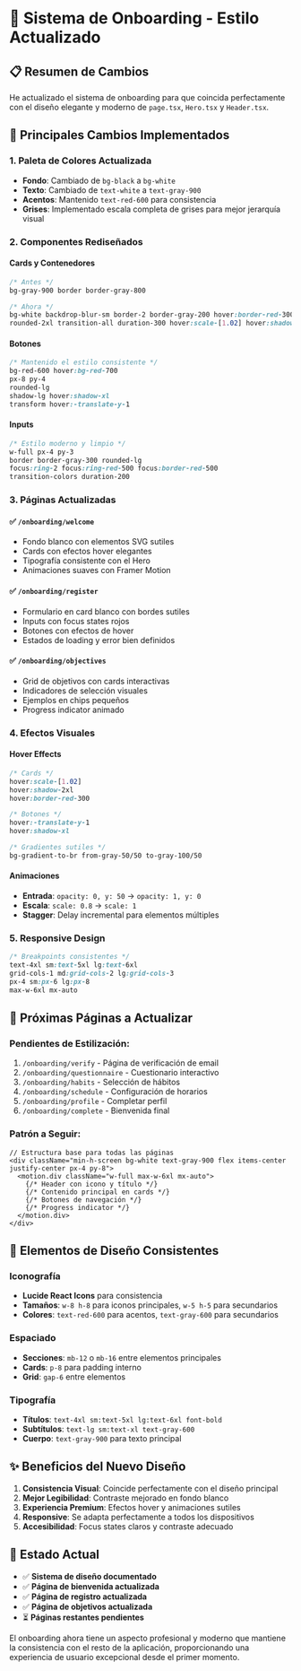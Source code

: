 # 🎨 Sistema de Onboarding - Estilo Actualizado

## 📋 Resumen de Cambios

He actualizado el sistema de onboarding para que coincida perfectamente con el diseño elegante y moderno de `page.tsx`, `Hero.tsx` y `Header.tsx`.

## 🎯 Principales Cambios Implementados

### 1. **Paleta de Colores Actualizada**
- **Fondo**: Cambiado de `bg-black` a `bg-white`
- **Texto**: Cambiado de `text-white` a `text-gray-900`
- **Acentos**: Mantenido `text-red-600` para consistencia
- **Grises**: Implementado escala completa de grises para mejor jerarquía visual

### 2. **Componentes Rediseñados**

#### **Cards y Contenedores**
```css
/* Antes */
bg-gray-900 border border-gray-800

/* Ahora */
bg-white backdrop-blur-sm border-2 border-gray-200 hover:border-red-300
rounded-2xl transition-all duration-300 hover:scale-[1.02] hover:shadow-2xl
```

#### **Botones**
```css
/* Mantenido el estilo consistente */
bg-red-600 hover:bg-red-700
px-8 py-4
rounded-lg
shadow-lg hover:shadow-xl
transform hover:-translate-y-1
```

#### **Inputs**
```css
/* Estilo moderno y limpio */
w-full px-4 py-3
border border-gray-300 rounded-lg
focus:ring-2 focus:ring-red-500 focus:border-red-500
transition-colors duration-200
```

### 3. **Páginas Actualizadas**

#### **✅ `/onboarding/welcome`**
- Fondo blanco con elementos SVG sutiles
- Cards con efectos hover elegantes
- Tipografía consistente con el Hero
- Animaciones suaves con Framer Motion

#### **✅ `/onboarding/register`**
- Formulario en card blanco con bordes sutiles
- Inputs con focus states rojos
- Botones con efectos de hover
- Estados de loading y error bien definidos

#### **✅ `/onboarding/objectives`**
- Grid de objetivos con cards interactivas
- Indicadores de selección visuales
- Ejemplos en chips pequeños
- Progress indicator animado

### 4. **Efectos Visuales**

#### **Hover Effects**
```css
/* Cards */
hover:scale-[1.02]
hover:shadow-2xl
hover:border-red-300

/* Botones */
hover:-translate-y-1
hover:shadow-xl

/* Gradientes sutiles */
bg-gradient-to-br from-gray-50/50 to-gray-100/50
```

#### **Animaciones**
- **Entrada**: `opacity: 0, y: 50` → `opacity: 1, y: 0`
- **Escala**: `scale: 0.8` → `scale: 1`
- **Stagger**: Delay incremental para elementos múltiples

### 5. **Responsive Design**
```css
/* Breakpoints consistentes */
text-4xl sm:text-5xl lg:text-6xl
grid-cols-1 md:grid-cols-2 lg:grid-cols-3
px-4 sm:px-6 lg:px-8
max-w-6xl mx-auto
```

## 🚀 Próximas Páginas a Actualizar

### **Pendientes de Estilización:**
1. `/onboarding/verify` - Página de verificación de email
2. `/onboarding/questionnaire` - Cuestionario interactivo
3. `/onboarding/habits` - Selección de hábitos
4. `/onboarding/schedule` - Configuración de horarios
5. `/onboarding/profile` - Completar perfil
6. `/onboarding/complete` - Bienvenida final

### **Patrón a Seguir:**
```tsx
// Estructura base para todas las páginas
<div className="min-h-screen bg-white text-gray-900 flex items-center justify-center px-4 py-8">
  <motion.div className="w-full max-w-6xl mx-auto">
    {/* Header con icono y título */}
    {/* Contenido principal en cards */}
    {/* Botones de navegación */}
    {/* Progress indicator */}
  </motion.div>
</div>
```

## 🎨 Elementos de Diseño Consistentes

### **Iconografía**
- **Lucide React Icons** para consistencia
- **Tamaños**: `w-8 h-8` para iconos principales, `w-5 h-5` para secundarios
- **Colores**: `text-red-600` para acentos, `text-gray-600` para secundarios

### **Espaciado**
- **Secciones**: `mb-12` o `mb-16` entre elementos principales
- **Cards**: `p-8` para padding interno
- **Grid**: `gap-6` entre elementos

### **Tipografía**
- **Títulos**: `text-4xl sm:text-5xl lg:text-6xl font-bold`
- **Subtítulos**: `text-lg sm:text-xl text-gray-600`
- **Cuerpo**: `text-gray-900` para texto principal

## ✨ Beneficios del Nuevo Diseño

1. **Consistencia Visual**: Coincide perfectamente con el diseño principal
2. **Mejor Legibilidad**: Contraste mejorado en fondo blanco
3. **Experiencia Premium**: Efectos hover y animaciones sutiles
4. **Responsive**: Se adapta perfectamente a todos los dispositivos
5. **Accesibilidad**: Focus states claros y contraste adecuado

## 🔄 Estado Actual

- ✅ **Sistema de diseño documentado**
- ✅ **Página de bienvenida actualizada**
- ✅ **Página de registro actualizada**
- ✅ **Página de objetivos actualizada**
- ⏳ **Páginas restantes pendientes**

El onboarding ahora tiene un aspecto profesional y moderno que mantiene la consistencia con el resto de la aplicación, proporcionando una experiencia de usuario excepcional desde el primer momento.
